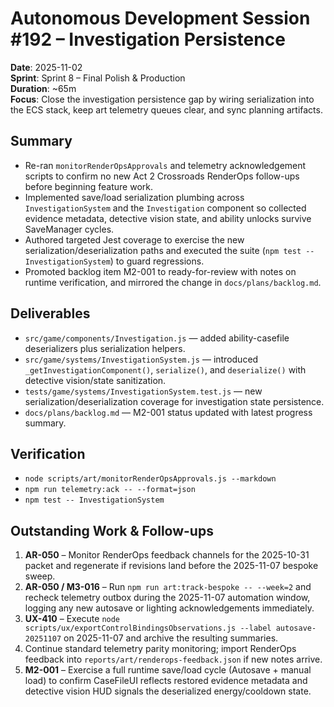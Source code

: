 # Autonomous Development Session #192 – Investigation Persistence

**Date**: 2025-11-02  
**Sprint**: Sprint 8 – Final Polish & Production  
**Duration**: ~65m  
**Focus**: Close the investigation persistence gap by wiring serialization into the ECS stack, keep art telemetry queues clear, and sync planning artifacts.

## Summary
- Re-ran `monitorRenderOpsApprovals` and telemetry acknowledgement scripts to confirm no new Act 2 Crossroads RenderOps follow-ups before beginning feature work.
- Implemented save/load serialization plumbing across `InvestigationSystem` and the `Investigation` component so collected evidence metadata, detective vision state, and ability unlocks survive SaveManager cycles.
- Authored targeted Jest coverage to exercise the new serialization/deserialization paths and executed the suite (`npm test -- InvestigationSystem`) to guard regressions.
- Promoted backlog item M2-001 to ready-for-review with notes on runtime verification, and mirrored the change in `docs/plans/backlog.md`.

## Deliverables
- `src/game/components/Investigation.js` — added ability-casefile deserializers plus serialization helpers.
- `src/game/systems/InvestigationSystem.js` — introduced `_getInvestigationComponent()`, `serialize()`, and `deserialize()` with detective vision/state sanitization.
- `tests/game/systems/InvestigationSystem.test.js` — new serialization/deserialization coverage for investigation state persistence.
- `docs/plans/backlog.md` — M2-001 status updated with latest progress summary.

## Verification
- `node scripts/art/monitorRenderOpsApprovals.js --markdown`
- `npm run telemetry:ack -- --format=json`
- `npm test -- InvestigationSystem`

## Outstanding Work & Follow-ups
1. **AR-050** – Monitor RenderOps feedback channels for the 2025-10-31 packet and regenerate if revisions land before the 2025-11-07 bespoke sweep.
2. **AR-050 / M3-016** – Run `npm run art:track-bespoke -- --week=2` and recheck telemetry outbox during the 2025-11-07 automation window, logging any new autosave or lighting acknowledgements immediately.
3. **UX-410** – Execute `node scripts/ux/exportControlBindingsObservations.js --label autosave-20251107` on 2025-11-07 and archive the resulting summaries.
4. Continue standard telemetry parity monitoring; import RenderOps feedback into `reports/art/renderops-feedback.json` if new notes arrive.
5. **M2-001** – Exercise a full runtime save/load cycle (Autosave + manual load) to confirm CaseFileUI reflects restored evidence metadata and detective vision HUD signals the deserialized energy/cooldown state.
